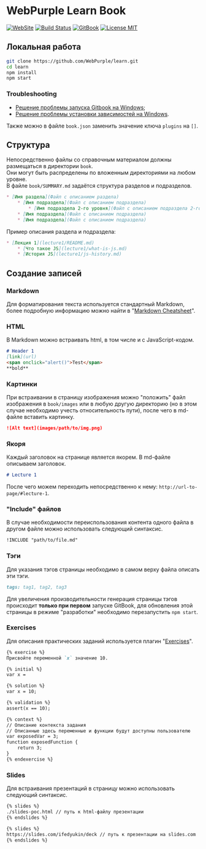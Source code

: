 # WebPurple Learn Book
[![WebSite](https://img.shields.io/badge/website-learn-542982.svg)](https://webpurple.github.io/learn/)
[![Build Status](https://travis-ci.org/WebPurple/learn.svg?branch=master)](https://travis-ci.org/WebPurple/learn)
[![GitBook](https://img.shields.io/badge/powered%20by-GitBook-blue.svg)](https://github.com/GitbookIO/gitbook)
[![License MIT](https://img.shields.io/github/license/mashape/apistatus.svg)](https://github.com/WebPurple/learn/blob/master/LICENSE)

## Локальная работа
```sh
git clone https://github.com/WebPurple/learn.git
cd learn
npm install
npm start
```
### Troubleshooting
* [Решение проблемы запуска Gitbook на Windows](https://github.com/GitbookIO/gitbook/issues/1309#issuecomment-353998108);
* [Решение проблемы установки зависимостей на Windows](https://github.com/npm/npm/issues/12138).    

Также можно в файле `book.json` заменить значение ключа `plugins` на `[]`.

## Структура
Непосредственно файлы со справочным материалом должны размещаться в директории `book`.    
Они могут быть распределены по вложенным директориями на любом уровне.    
В файле `book/SUMMARY.md` задаётся структура разделов и подразделов.    
```markdown
* [Имя раздела](Файл с описанием раздела)
    * [Имя подраздела](Файл с описанием подраздела)
        * [Имя подраздела 2-го уровня](Файл с описанием подраздела 2-го уровня)
    * [Имя подраздела](Файл с описанием подраздела)
    * [Имя подраздела](Файл с описанием подраздела)
```
Пример описания раздела и подраздела:
```markdown
* [Лекция 1](lecture1/README.md)
    * [Что такое JS](lecture1/what-is-js.md)
    * [История JS](lecture1/js-history.md)
```

## Создание записей
### Markdown
Для форматирования текста используется стандартный Markdown, более подробную информацию можно найти в "[Markdown Cheatsheet](https://github.com/adam-p/markdown-here/wiki/Markdown-Cheatsheet)".    

### HTML
В Markdown можно встраивать html, в том числе и с JavaScript-кодом.
```markdown
# Header 1
[link](url)
<span onclick="alert()">Test</span>
**bold**
```

### Картинки
При встраивании в страницу изображения можно "положить" файл изображения в `book/images` или в любую другую директорию (но в этом случае необходимо учесть относительность пути), после чего в md-файле вставить картинку.
```markdown
![Alt text](images/path/to/img.png)
```

### Якоря
Каждый заголовок на странице является якорем. В md-файле описываем заголовок.
```markdown
# Lecture 1
```
После чего можем переходить непосредственно к нему: `http://url-to-page/#lecture-1`.

### "Include" файлов
В случае необходимости переиспользования контента одного файла в другом файле можно использовать следующий синтаксис.
```markdown
!INCLUDE "path/to/file.md"
```

### Тэги
Для указания тэгов страницы необходимо в самом верху файла описать эти тэги.
```markdown
tags: tag1, tag2, tag3
```
Для увеличения производительности генерация страницы тэгов происходит **только при первом** запуске GitBook, для обновления этой страницы в режиме "разработки" необходимо перезапустить `npm start`.

### Exercises
Для описания практических заданий используется плагин "[Exercises](https://github.com/GitbookIO/plugin-exercises)".
```markdown
{% exercise %}
Присвойте переменной `x` значение 10.

{% initial %}
var x =

{% solution %}
var x = 10;

{% validation %}
assert(x == 10);

{% context %}
// Описание контекста задания
// Описанные здесь переменные и функции будут доступны пользователю
var exposedVar = 3;
function exposedFunction {
    return 3;
}
{% endexercise %}
```

### Slides
Для встраивания презентаций в страницу можно использовать следующий синтаксис.
```markdown
{% slides %}
./slides-poc.html // путь к html-файлу презентации
{% endslides %}

{% slides %}
https://slides.com/ifedyukin/deck // путь к презентации на slides.com
{% endslides %}
```
